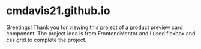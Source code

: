 # cmdavis21.github.io

Greetings!
Thank you for viewing this project of a product preview card component. 
The project idea is from FrontendMentor and I used flexbox and css grid to complete the project.
